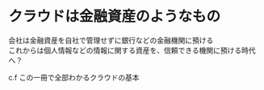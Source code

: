 # クラウドは金融資産のようなもの

会社は金融資産を自社で管理せずに銀行などの金融機関に預ける  
これからは個人情報などの情報に関する資産を、信頼できる機関に預ける時代へ？

c.f この一冊で全部わかるクラウドの基本
